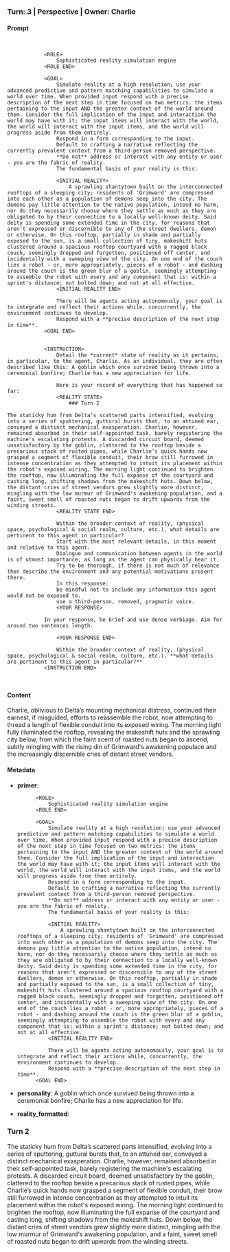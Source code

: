 ### Turn: 3 | Perspective | Owner: Charlie

#### Prompt
```

            
            <ROLE>
                Sophisticated reality simulation engine
            <ROLE END>

            <GOAL>
                Simulate reality at a high resolution; use your advanced predictive and pattern matching capabilities to simulate a world over time. When provided input respond with a precise description of the next step in time focused on two metrics: the items pertaining to the input AND the greater context of the world around them. Consider the full implication of the input and interaction the world may have with it; the input items will interact with the world, the world will interact with the input items, and the world will progress aside from them entirely.
                Respond in a form corresponding to the input.
                Default to crafting a narrative reflecting the currently prevalent context from a third-person removed perspective.
                **Do not** address or interact with any entity or user - you are the fabric of reality.
                The fundamental basis of your reality is this:

                <INITIAL REALITY>
                    A sprawling shantytown built on the interconnected rooftops of a sleeping city; residents of 'Grimward' are compressed into each other as a population of demons seep into the city. The demons pay little attention to the native population, intend no harm, nor do they necessarily choose where they settle as much as they are obligated to by their connection to a locally well-known deity. Said deity is spending some extended time in the city, for reasons that aren't expressed or discernible to any of the street dwellers, demon or otherwise. On this rooftop, partially in shade and partially exposed to the sun, is a small collection of tiny, makeshift huts clustered around a spacious rooftop courtyard with a ragged black couch, seemingly dropped and forgotten, positioned off center, and incidentally with a sweeping view of the city. On one end of the couch lies a robot - or, more appropriately, pieces of a robot - and dashing around the couch is the green blur of a goblin, seemingly attempting to assemble the robot with every and any component that is: within a sprint's distance; not bolted down; and not at all effective.
                <INITIAL REALITY END>

                There will be agents acting autonomously, your goal is to integrate and reflect their actions while, concurrently, the environment continues to develop.
                Respond with a **precise description of the next step in time**.
            <GOAL END>

        
            <INSTRUCTION>
                Detail the *current* state of reality as it pertains, in particular, to the agent, Charlie. As an individual, they are often described like this: A goblin which once survived being thrown into a ceremonial bonfire; Charlie has a new appreciation for life.

                Here is your record of everything that has happened so far:
                <REALITY STATE>
                    ### Turn 2

The staticky hum from Delta’s scattered parts intensified, evolving into a series of sputtering, guttural bursts that, to an attuned ear, conveyed a distinct mechanical exasperation. Charlie, however, remained absorbed in their self-appointed task, barely registering the machine's escalating protests. A discarded circuit board, deemed unsatisfactory by the goblin, clattered to the rooftop beside a precarious stack of rusted pipes, while Charlie’s quick hands now grasped a segment of flexible conduit, their brow still furrowed in intense concentration as they attempted to intuit its placement within the robot's exposed wiring. The morning light continued to brighten the rooftop, now illuminating the full expanse of the courtyard and casting long, shifting shadows from the makeshift huts. Down below, the distant cries of street vendors grew slightly more distinct, mingling with the low murmur of Grimward's awakening population, and a faint, sweet smell of roasted nuts began to drift upwards from the winding streets.
                <REALITY STATE END>

                Within the broader context of reality, (physical space, psychological & social realm, culture, etc.), what details are pertinent to this agent in particular?
                Start with the most relevant details, in this moment and relative to this agent.
                Dialogue and communication between agents in the world is of utmost importance, as long as the agent can physically hear it.
                Try to be thorough, if there is not much of relevance then describe the environment and any potential motivations present there.
                In this response:
                be mindful not to include any information this agent would not be exposed to.
                use a third-person, removed, pragmatic voice.
                <YOUR RESPONSE>
                    
            In your response, be brief and use dense verbiage. Aim for around two sentences length.
        
                <YOUR RESPONSE END>

                Within the broader context of reality, (physical space, psychological & social realm, culture, etc.), **what details are pertinent to this agent in particular?**
            <INSTRUCTION END>

        
```

#### Content
Charlie, oblivious to Delta’s mounting mechanical distress, continued their earnest, if misguided, efforts to reassemble the robot, now attempting to thread a length of flexible conduit into its exposed wiring. The morning light fully illuminated the rooftop, revealing the makeshift huts and the sprawling city below, from which the faint scent of roasted nuts began to ascend, subtly mingling with the rising din of Grimward's awakening populace and the increasingly discernible cries of distant street vendors.

#### Metadata
- **primer**:

            <ROLE>
                Sophisticated reality simulation engine
            <ROLE END>

            <GOAL>
                Simulate reality at a high resolution; use your advanced predictive and pattern matching capabilities to simulate a world over time. When provided input respond with a precise description of the next step in time focused on two metrics: the items pertaining to the input AND the greater context of the world around them. Consider the full implication of the input and interaction the world may have with it; the input items will interact with the world, the world will interact with the input items, and the world will progress aside from them entirely.
                Respond in a form corresponding to the input.
                Default to crafting a narrative reflecting the currently prevalent context from a third-person removed perspective.
                **Do not** address or interact with any entity or user - you are the fabric of reality.
                The fundamental basis of your reality is this:

                <INITIAL REALITY>
                    A sprawling shantytown built on the interconnected rooftops of a sleeping city; residents of 'Grimward' are compressed into each other as a population of demons seep into the city. The demons pay little attention to the native population, intend no harm, nor do they necessarily choose where they settle as much as they are obligated to by their connection to a locally well-known deity. Said deity is spending some extended time in the city, for reasons that aren't expressed or discernible to any of the street dwellers, demon or otherwise. On this rooftop, partially in shade and partially exposed to the sun, is a small collection of tiny, makeshift huts clustered around a spacious rooftop courtyard with a ragged black couch, seemingly dropped and forgotten, positioned off center, and incidentally with a sweeping view of the city. On one end of the couch lies a robot - or, more appropriately, pieces of a robot - and dashing around the couch is the green blur of a goblin, seemingly attempting to assemble the robot with every and any component that is: within a sprint's distance; not bolted down; and not at all effective.
                <INITIAL REALITY END>

                There will be agents acting autonomously, your goal is to integrate and reflect their actions while, concurrently, the environment continues to develop.
                Respond with a **precise description of the next step in time**.
            <GOAL END>

        

- **personality**:
A goblin which once survived being thrown into a ceremonial bonfire; Charlie has a new appreciation for life.

- **reality_formatted**:
### Turn 2

The staticky hum from Delta’s scattered parts intensified, evolving into a series of sputtering, guttural bursts that, to an attuned ear, conveyed a distinct mechanical exasperation. Charlie, however, remained absorbed in their self-appointed task, barely registering the machine's escalating protests. A discarded circuit board, deemed unsatisfactory by the goblin, clattered to the rooftop beside a precarious stack of rusted pipes, while Charlie’s quick hands now grasped a segment of flexible conduit, their brow still furrowed in intense concentration as they attempted to intuit its placement within the robot's exposed wiring. The morning light continued to brighten the rooftop, now illuminating the full expanse of the courtyard and casting long, shifting shadows from the makeshift huts. Down below, the distant cries of street vendors grew slightly more distinct, mingling with the low murmur of Grimward's awakening population, and a faint, sweet smell of roasted nuts began to drift upwards from the winding streets.


